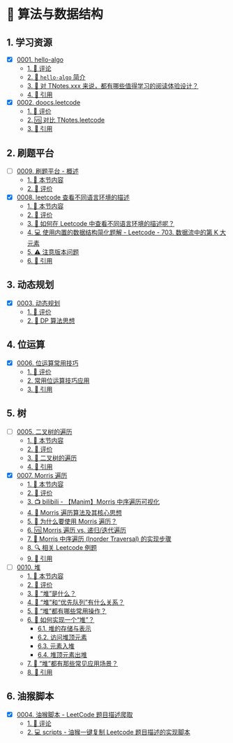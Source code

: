 # 🧠 算法与数据结构


## 1. 学习资源

- [x] [0001. hello-algo](https://tnotesjs.github.io/TNotes.algorithms/notes/0001.%20hello-algo/README)
  - [1. 🫧 评论](https://tnotesjs.github.io/TNotes.algorithms/notes/0001.%20hello-algo/README#1--评论)
  - [2. 📒 `hello-algo` 简介](https://tnotesjs.github.io/TNotes.algorithms/notes/0001.%20hello-algo/README#2--hello-algo-简介)
  - [3. 🤔 对 TNotes.xxx 来说，都有哪些值得学习的阅读体验设计？](https://tnotesjs.github.io/TNotes.algorithms/notes/0001.%20hello-algo/README#3--对-tnotesxxx-来说都有哪些值得学习的阅读体验设计)
  - [4. 🔗 引用](https://tnotesjs.github.io/TNotes.algorithms/notes/0001.%20hello-algo/README#4--引用)
- [x] [0002. doocs.leetcode](https://tnotesjs.github.io/TNotes.algorithms/notes/0002.%20doocs.leetcode/README)
  - [1. 🫧 评价](https://tnotesjs.github.io/TNotes.algorithms/notes/0002.%20doocs.leetcode/README#1--评价)
  - [2. 🆚 对比 TNotes.leetcode](https://tnotesjs.github.io/TNotes.algorithms/notes/0002.%20doocs.leetcode/README#2--对比-tnotesleetcode)
  - [3. 🔗 引用](https://tnotesjs.github.io/TNotes.algorithms/notes/0002.%20doocs.leetcode/README#3--引用)

## 2. 刷题平台

- [ ] [0009. 刷题平台 - 概述](https://tnotesjs.github.io/TNotes.algorithms/notes/0009.%20%E5%88%B7%E9%A2%98%E5%B9%B3%E5%8F%B0%20-%20%E6%A6%82%E8%BF%B0/README)
  - [1. 🎯 本节内容](https://tnotesjs.github.io/TNotes.algorithms/notes/0009.%20%E5%88%B7%E9%A2%98%E5%B9%B3%E5%8F%B0%20-%20%E6%A6%82%E8%BF%B0/README#1--本节内容)
  - [2. 🫧 评价](https://tnotesjs.github.io/TNotes.algorithms/notes/0009.%20%E5%88%B7%E9%A2%98%E5%B9%B3%E5%8F%B0%20-%20%E6%A6%82%E8%BF%B0/README#2--评价)
- [x] [0008. leetcode 查看不同语言环境的描述](https://tnotesjs.github.io/TNotes.algorithms/notes/0008.%20leetcode%20%E6%9F%A5%E7%9C%8B%E4%B8%8D%E5%90%8C%E8%AF%AD%E8%A8%80%E7%8E%AF%E5%A2%83%E7%9A%84%E6%8F%8F%E8%BF%B0/README)
  - [1. 🎯 本节内容](https://tnotesjs.github.io/TNotes.algorithms/notes/0008.%20leetcode%20%E6%9F%A5%E7%9C%8B%E4%B8%8D%E5%90%8C%E8%AF%AD%E8%A8%80%E7%8E%AF%E5%A2%83%E7%9A%84%E6%8F%8F%E8%BF%B0/README#1--本节内容)
  - [2. 🫧 评价](https://tnotesjs.github.io/TNotes.algorithms/notes/0008.%20leetcode%20%E6%9F%A5%E7%9C%8B%E4%B8%8D%E5%90%8C%E8%AF%AD%E8%A8%80%E7%8E%AF%E5%A2%83%E7%9A%84%E6%8F%8F%E8%BF%B0/README#2--评价)
  - [3. 🤔 如何在 Leetcode 中查看不同语言环境的描述呢？](https://tnotesjs.github.io/TNotes.algorithms/notes/0008.%20leetcode%20%E6%9F%A5%E7%9C%8B%E4%B8%8D%E5%90%8C%E8%AF%AD%E8%A8%80%E7%8E%AF%E5%A2%83%E7%9A%84%E6%8F%8F%E8%BF%B0/README#3--如何在-leetcode-中查看不同语言环境的描述呢)
  - [4. 💻 使用内置的数据结构简化题解 - Leetcode - 703. 数据流中的第 K 大元素](https://tnotesjs.github.io/TNotes.algorithms/notes/0008.%20leetcode%20%E6%9F%A5%E7%9C%8B%E4%B8%8D%E5%90%8C%E8%AF%AD%E8%A8%80%E7%8E%AF%E5%A2%83%E7%9A%84%E6%8F%8F%E8%BF%B0/README#4--使用内置的数据结构简化题解---leetcode---703-数据流中的第-k-大元素)
  - [5. ⚠️ 注意版本问题](https://tnotesjs.github.io/TNotes.algorithms/notes/0008.%20leetcode%20%E6%9F%A5%E7%9C%8B%E4%B8%8D%E5%90%8C%E8%AF%AD%E8%A8%80%E7%8E%AF%E5%A2%83%E7%9A%84%E6%8F%8F%E8%BF%B0/README#5-️-注意版本问题)
  - [6. 🔗 引用](https://tnotesjs.github.io/TNotes.algorithms/notes/0008.%20leetcode%20%E6%9F%A5%E7%9C%8B%E4%B8%8D%E5%90%8C%E8%AF%AD%E8%A8%80%E7%8E%AF%E5%A2%83%E7%9A%84%E6%8F%8F%E8%BF%B0/README#6--引用)

## 3. 动态规划

- [x] [0003. 动态规划](https://tnotesjs.github.io/TNotes.algorithms/notes/0003.%20%E5%8A%A8%E6%80%81%E8%A7%84%E5%88%92/README)
  - [1. 🫧 评价](https://tnotesjs.github.io/TNotes.algorithms/notes/0003.%20%E5%8A%A8%E6%80%81%E8%A7%84%E5%88%92/README#1--评价)
  - [2. 📒 DP 算法思想](https://tnotesjs.github.io/TNotes.algorithms/notes/0003.%20%E5%8A%A8%E6%80%81%E8%A7%84%E5%88%92/README#2--dp-算法思想)

## 4. 位运算

- [x] [0006. 位运算常用技巧](https://tnotesjs.github.io/TNotes.algorithms/notes/0006.%20%E4%BD%8D%E8%BF%90%E7%AE%97%E5%B8%B8%E7%94%A8%E6%8A%80%E5%B7%A7/README)
  - [1. 🫧 评价](https://tnotesjs.github.io/TNotes.algorithms/notes/0006.%20%E4%BD%8D%E8%BF%90%E7%AE%97%E5%B8%B8%E7%94%A8%E6%8A%80%E5%B7%A7/README#1--评价)
  - [2. 常用位运算技巧应用](https://tnotesjs.github.io/TNotes.algorithms/notes/0006.%20%E4%BD%8D%E8%BF%90%E7%AE%97%E5%B8%B8%E7%94%A8%E6%8A%80%E5%B7%A7/README#2-常用位运算技巧应用)
  - [3. 🔗 引用](https://tnotesjs.github.io/TNotes.algorithms/notes/0006.%20%E4%BD%8D%E8%BF%90%E7%AE%97%E5%B8%B8%E7%94%A8%E6%8A%80%E5%B7%A7/README#3--引用)

## 5. 树

- [ ] [0005. 二叉树的遍历](https://tnotesjs.github.io/TNotes.algorithms/notes/0005.%20%E4%BA%8C%E5%8F%89%E6%A0%91%E7%9A%84%E9%81%8D%E5%8E%86/README)
  - [1. 🎯 本节内容](https://tnotesjs.github.io/TNotes.algorithms/notes/0005.%20%E4%BA%8C%E5%8F%89%E6%A0%91%E7%9A%84%E9%81%8D%E5%8E%86/README#1--本节内容)
  - [2. 🫧 评价](https://tnotesjs.github.io/TNotes.algorithms/notes/0005.%20%E4%BA%8C%E5%8F%89%E6%A0%91%E7%9A%84%E9%81%8D%E5%8E%86/README#2--评价)
  - [3. 📒 二叉树的遍历](https://tnotesjs.github.io/TNotes.algorithms/notes/0005.%20%E4%BA%8C%E5%8F%89%E6%A0%91%E7%9A%84%E9%81%8D%E5%8E%86/README#3--二叉树的遍历)
  - [4. 🔗 引用](https://tnotesjs.github.io/TNotes.algorithms/notes/0005.%20%E4%BA%8C%E5%8F%89%E6%A0%91%E7%9A%84%E9%81%8D%E5%8E%86/README#4--引用)
- [x] [0007. Morris 遍历](https://tnotesjs.github.io/TNotes.algorithms/notes/0007.%20Morris%20%E9%81%8D%E5%8E%86/README)
  - [1. 🎯 本节内容](https://tnotesjs.github.io/TNotes.algorithms/notes/0007.%20Morris%20%E9%81%8D%E5%8E%86/README#1--本节内容)
  - [2. 🫧 评价](https://tnotesjs.github.io/TNotes.algorithms/notes/0007.%20Morris%20%E9%81%8D%E5%8E%86/README#2--评价)
  - [3. 📺 bilibili - 【Manim】Morris 中序遍历可视化](https://tnotesjs.github.io/TNotes.algorithms/notes/0007.%20Morris%20%E9%81%8D%E5%8E%86/README#3--bilibili---manimmorris-中序遍历可视化)
  - [4. 🧠 Morris 遍历算法及其核心思想](https://tnotesjs.github.io/TNotes.algorithms/notes/0007.%20Morris%20%E9%81%8D%E5%8E%86/README#4--morris-遍历算法及其核心思想)
  - [5. 🤔 为什么要使用 Morris 遍历？](https://tnotesjs.github.io/TNotes.algorithms/notes/0007.%20Morris%20%E9%81%8D%E5%8E%86/README#5--为什么要使用-morris-遍历)
  - [6. 🆚 Morris 遍历 vs. 递归/迭代遍历](https://tnotesjs.github.io/TNotes.algorithms/notes/0007.%20Morris%20%E9%81%8D%E5%8E%86/README#6--morris-遍历-vs-递归迭代遍历)
  - [7. 📒 Morris 中序遍历 (Inorder Traversal) 的实现步骤](https://tnotesjs.github.io/TNotes.algorithms/notes/0007.%20Morris%20%E9%81%8D%E5%8E%86/README#7--morris-中序遍历-inorder-traversal-的实现步骤)
  - [8. 🔍 相关 Leetcode 例题](https://tnotesjs.github.io/TNotes.algorithms/notes/0007.%20Morris%20%E9%81%8D%E5%8E%86/README#8--相关-leetcode-例题)
  - [9. 🔗 引用](https://tnotesjs.github.io/TNotes.algorithms/notes/0007.%20Morris%20%E9%81%8D%E5%8E%86/README#9--引用)
- [ ] [0010. 堆](https://tnotesjs.github.io/TNotes.algorithms/notes/0010.%20%E5%A0%86/README)
  - [1. 🎯 本节内容](https://tnotesjs.github.io/TNotes.algorithms/notes/0010.%20%E5%A0%86/README#1--本节内容)
  - [2. 🫧 评价](https://tnotesjs.github.io/TNotes.algorithms/notes/0010.%20%E5%A0%86/README#2--评价)
  - [3. 🤔 “堆”是什么？](https://tnotesjs.github.io/TNotes.algorithms/notes/0010.%20%E5%A0%86/README#3--堆是什么)
  - [4. 🤔 “堆”和“优先队列”有什么关系？](https://tnotesjs.github.io/TNotes.algorithms/notes/0010.%20%E5%A0%86/README#4--堆和优先队列有什么关系)
  - [5. 🤔 “堆”都有哪些常用操作？](https://tnotesjs.github.io/TNotes.algorithms/notes/0010.%20%E5%A0%86/README#5--堆都有哪些常用操作)
  - [6. 🤔 如何实现一个“堆”？](https://tnotesjs.github.io/TNotes.algorithms/notes/0010.%20%E5%A0%86/README#6--如何实现一个堆)
    - [6.1. 堆的存储与表示](https://tnotesjs.github.io/TNotes.algorithms/notes/0010.%20%E5%A0%86/README#61-堆的存储与表示)
    - [6.2. 访问堆顶元素](https://tnotesjs.github.io/TNotes.algorithms/notes/0010.%20%E5%A0%86/README#62-访问堆顶元素)
    - [6.3. 元素入堆](https://tnotesjs.github.io/TNotes.algorithms/notes/0010.%20%E5%A0%86/README#63-元素入堆)
    - [6.4. 堆顶元素出堆](https://tnotesjs.github.io/TNotes.algorithms/notes/0010.%20%E5%A0%86/README#64-堆顶元素出堆)
  - [7. 🤔 “堆”都有那些常见应用场景？](https://tnotesjs.github.io/TNotes.algorithms/notes/0010.%20%E5%A0%86/README#7--堆都有那些常见应用场景)
  - [8. 🔗 引用](https://tnotesjs.github.io/TNotes.algorithms/notes/0010.%20%E5%A0%86/README#8--引用)

## 6. 油猴脚本

- [x] [0004. 油猴脚本 - LeetCode 题目描述爬取](https://tnotesjs.github.io/TNotes.algorithms/notes/0004.%20%E6%B2%B9%E7%8C%B4%E8%84%9A%E6%9C%AC%20-%20LeetCode%20%E9%A2%98%E7%9B%AE%E6%8F%8F%E8%BF%B0%E7%88%AC%E5%8F%96/README)
  - [1. 🫧 评论](https://tnotesjs.github.io/TNotes.algorithms/notes/0004.%20%E6%B2%B9%E7%8C%B4%E8%84%9A%E6%9C%AC%20-%20LeetCode%20%E9%A2%98%E7%9B%AE%E6%8F%8F%E8%BF%B0%E7%88%AC%E5%8F%96/README#1--评论)
  - [2. 💻 scripts - 油猴一键复制 Leetcode 题目描述的实现脚本](https://tnotesjs.github.io/TNotes.algorithms/notes/0004.%20%E6%B2%B9%E7%8C%B4%E8%84%9A%E6%9C%AC%20-%20LeetCode%20%E9%A2%98%E7%9B%AE%E6%8F%8F%E8%BF%B0%E7%88%AC%E5%8F%96/README#2--scripts---油猴一键复制-leetcode-题目描述的实现脚本)
